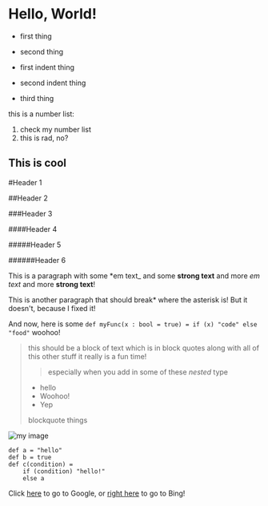 ﻿
Hello, World!
=============

* first thing
- second thing
 + first indent thing
  * second indent thing
- third thing

this is a number list:

1. check my number list
2. this is rad, no?

This is cool
------------

#Header 1

##Header 2

###Header 3

####Header 4

#####Header 5

######Header 6

This is a paragraph with some \*em text\_ and some **strong text** and more _em text_ and more __strong text__!

This is another paragraph that should break\* where the asterisk is!
But it doesn't, because I fixed it!

And now, here is some `def myFunc(x : bool = true) = if (x) "code" else "food"` woohoo!

> this should be a block of text which is in block quotes along with all of this other stuff it really is a fun time!
>
> > especially when you add in
> > some of these *nested* type
>
> * hello
>  * Woohoo!
> * Yep
>
> blockquote things

![my image](\Pictures\Hello.jpg)

```
def a = "hello"
def b = true
def c(condition) =
	if (condition) "hello!"
	else a
```

Click [here](www.google.com) to go to Google, or [right here](www.bing.com "Much better!") to go to Bing!